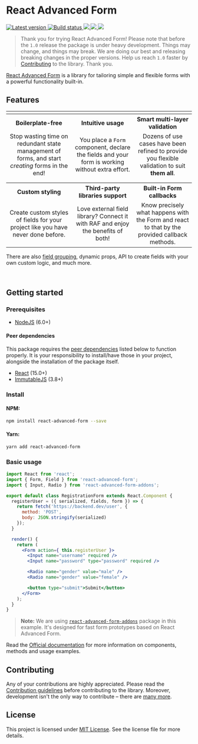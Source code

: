 # React Advanced Form

<p>
  <a href="https://www.npmjs.com/package/react-advanced-form" target="_blank">
    <img src="https://img.shields.io/npm/v/react-advanced-form.svg" title="Latest version" />
  </a>
  <a href="https://circleci.com/gh/kettanaito/react-advanced-form/tree/master" target="_blank">
    <img src="https://circleci.com/gh/kettanaito/react-advanced-form/tree/master.svg?style=shield" title="Build status" />
  </a>
  <a href="https://www.codefactor.io/repository/github/kettanaito/react-advanced-form" title="Code factor" target="_blank">
    <img src="https://www.codefactor.io/repository/github/kettanaito/react-advanced-form/badge" />
  </a>
  <a href="https://david-dm.org/kettanaito/react-advanced-form" title="Dependencies status" target="_blank">
    <img src="https://david-dm.org/kettanaito/react-advanced-form/status.svg" />
  </a>
  <a href="https://david-dm.org/kettanaito/react-advanced-form?type=dev" title="devDependencies status" target="_blank">
    <img src="https://david-dm.org/kettanaito/react-advanced-form/dev-status.svg" />
  </a>
</p>

> Thank you for trying React Advanced Form! Please note that before the `1.0` release the package is under heavy development. Things may change, and things may break. We are doing our best and releasing breaking changes in the proper versions. Help us reach `1.0` faster by [Contributing](#contributing) to the library. Thank you.

[React Advanced Form](https://github.com/kettanaito/react-advanced-form) is a library for tailoring simple and flexible forms with a powerful functionality built-in.

## Features

<table>
  <tr>
    <td></td>
    <td></td>
    <td></td>
  </tr>
  <tr>
    <th>Boilerplate-free</th>
    <th>Intuitive usage</th>
    <th>Smart multi-layer validation</th>
  </tr>
  <tr>
    <td align="center">Stop wasting time on redundant state management of forms, and start <i>creating</i> forms in the end!</td>
    <td align="center">You place a <code>Form</code> component, declare the fields and your form is working without extra effort.</td>
    <td align="center">Dozens of use cases have been refined to provide you flexible validation to suit <strong>them all</strong>.</td>
  </tr>
  <tr>
    <td></td>
    <td></td>
    <td></td>
  </tr>
  <tr>
    <td></td>
    <td></td>
    <td></td>
  </tr>
  <tr>
    <th>Custom styling</th>
    <th>Third-party libraries support</th>
    <th>Built-in Form callbacks</th>
  </tr>
  <tr>
    <td align="center">Create custom styles of fields for your project like you have never done before.</td>
    <td align="center">Love external field library? Connect it with RAF and enjoy the benefits of both!</td>
    <td align="center">Know precisely what happens with the Form and react to that by the provided callback methods.</td>
  </tr>
</table>

There are also [field grouping](https://kettanaito.gitbooks.io/react-advanced-form/components/Field.Group.html), dynamic props, API to create fields with your own custom logic, and much more.

<br>

## Getting started
### Prerequisites
* [NodeJS](https://nodejs.org) (6.0+)

#### Peer dependencies
This package requires the [peer dependencies](https://nodejs.org/en/blog/npm/peer-dependencies/) listed below to function properly. It is your responsibility to install/have those in your project, alongside the installation of the package itself.
* [React](https://github.com/facebook/react) (15.0+)
* [ImmutableJS](https://github.com/facebook/immutable-js) (3.8+)

### Install
#### NPM:
```bash
npm install react-advanced-form --save
```

#### Yarn:
```bash
yarn add react-advanced-form
```

### Basic usage
```jsx
import React from 'react';
import { Form, Field } from 'react-advanced-form';
import { Input, Radio } from 'react-advanced-form-addons';

export default class RegistrationForm extends React.Component {
  registerUser = ({ serialized, fields, form }) => {
    return fetch('https://backend.dev/user', {
      method: 'POST',
      body: JSON.stringify(serialized)
    });
  }

  render() {
    return (
      <Form action={ this.registerUser }>
        <Input name="username" required />
        <Input name="password" type="password" required />

        <Radio name="gender" value="male" />
        <Radio name="gender" value="female" />

        <button type="submit">Submit</button>
      </Form>
    );
  }
}
```

> **Note:** We are using [`react-advanced-form-addons`](https://github.com/kettanaito/react-advanced-form-addons) package in this example. It's designed for fast form prototypes based on React Advanced Form.

Read the [Official documentation](https://kettanaito.gitbooks.io/react-advanced-form) for more information on components, methods and usage examples.

## Contributing
Any of your contributions are highly appreciated. Please read the [Contribution guidelines](./docs/developers/contributing.md) before contributing to the library. Moreover, development isn't the only way to contribute – there are [many more](./docs/developers/contributing.md#other-contributions).

## License
This project is licensed under [MIT License](https://github.com/kettanaito/react-advanced-form/blob/master/LICENSE.md). See the license file for more details.
